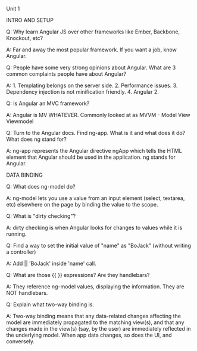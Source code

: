 Unit 1

INTRO AND SETUP

Q: Why learn Angular JS over other frameworks like Ember, Backbone, Knockout, etc?

A: Far and away the most popular framework. If you want a job, know Angular.

Q: People have some very strong opinions about Angular. What are 3 common complaints people have about Angular?

A: 1. Templating belongs on the server side. 2. Performance issues. 3. Dependency injection is not minification friendly. 4. Angular 2.

Q: Is Angular an MVC framework?

A: Angular is MV WHATEVER. Commonly looked at as MVVM - Model View Viewmodel

Q: Turn to the Angular docs. Find ng-app. What is it and what does it do? What does ng stand for?

A: ng-app represents the Angular directive ngApp which tells the HTML element that Angular should be used in the application. ng stands for Angular.


DATA BINDING

Q: What does ng-model do?

A: ng-model lets you use a value from an input element (select, textarea, etc) elsewhere on the page by binding the value to the scope.

Q: What is "dirty checking"?

A: dirty checking is when Angular looks for changes to values while it is running.

Q: Find a way to set the initial  value of "name" as "BoJack" (without writing a controller)

A: Add || 'BoJack' inside 'name' call.

Q: What are those {{ }} expressions? Are they handlebars?

A: They reference ng-model values, displaying the information. They are NOT handlebars.

Q: Explain what two-way binding is.

A: Two-way binding means that any data-related changes affecting the model are immediately propagated to the matching view(s), and that any changes made in the view(s) (say, by the user) are immediately reflected in the underlying model. When app data changes, so does the UI, and conversely.
